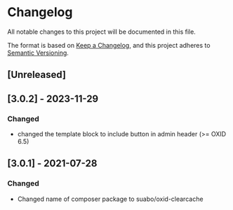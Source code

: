 # Changelog
All notable changes to this project will be documented in this file.

The format is based on [Keep a Changelog](https://keepachangelog.com/en/1.0.0/),
and this project adheres to [Semantic Versioning](https://semver.org/spec/v2.0.0.html).

## [Unreleased]

## [3.0.2] - 2023-11-29
### Changed
- changed the template block to include button in admin header (>= OXID 6.5)

## [3.0.1] - 2021-07-28
### Changed
- Changed name of composer package to suabo/oxid-clearcache